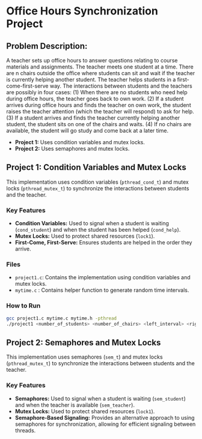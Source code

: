 # Office Hours Synchronization Project


## Problem Description:
A teacher sets up office hours to answer questions relating to course materials and assignments. The teacher meets one student at a time. There are n chairs outside the office where students can sit and wait if the teacher is currently helping
another student. The teacher helps students in a first-come-first-serve way. The interactions between students and the
teachers are possibly in four cases: 
    (1) When there are no students who need help during office hours, the teacher goes
back to own work. 
    (2) If a student arrives during office hours and finds the teacher on own work, the student raises the
teacher attention (which the teacher will respond) to ask for help. 
    (3) If a student arrives and finds the teacher currently
helping another student, the student sits on one of the chairs and waits. 
    (4) If no chairs are available, the student will
go study and come back at a later time. 

- **Project 1:** Uses condition variables and mutex locks.
- **Project 2:** Uses semaphores and mutex locks.


## Project 1: Condition Variables and Mutex Locks

This implementation uses condition variables (`pthread_cond_t`) and mutex locks (`pthread_mutex_t`) to synchronize the interactions between students and the teacher.

### Key Features

- **Condition Variables:** Used to signal when a student is waiting (`cond_student`) and when the student has been helped (`cond_help`).
- **Mutex Locks:** Used to protect shared resources (`lock1`).
- **First-Come, First-Serve:** Ensures students are helped in the order they arrive.

### Files

- `project1.c`: Contains the implementation using condition variables and mutex locks.
- `mytime.c` : Contains helper function to generate random time intervals.

### How to Run

```bash
gcc project1.c mytime.c mytime.h -pthread
./project1 <number_of_students> <number_of_chairs> <left_interval> <right_interval>
```


## Project 2: Semaphores and Mutex Locks

This implementation uses semaphores (`sem_t`) and mutex locks (`pthread_mutex_t`) to synchronize the interactions between students and the teacher.

### Key Features

- **Semaphores:** Used to signal when a student is waiting (`sem_student`) and when the teacher is available (`sem_teacher`).
- **Mutex Locks:** Used to protect shared resources (`lock1`).
- **Semaphore-Based Signaling:** Provides an alternative approach to using semaphores for synchronization, allowing for efficient signaling between threads.

 
